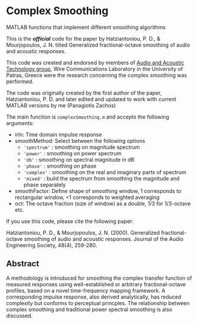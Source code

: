 # Complex Smoothing
 MATLAB functions that implement different smoothing algorithms
 
This is the **_official_** code for the paper by Hatziantoniou, P. D., & Mourjopoulos, J. N. titled Generalized fractional-octave smoothing of audio and acoustic responses.

This code was created and endorsed by members of [Audio and Acoustic Technology group](http://audiogroup.ece.upatras.gr/), Wire Communications Laboratory in the University of Patras, Greece were the research concerning the complex smoothing was performed.

The code was originally created by the first author of the paper, Hatziantoniou, P. D. and later edited and updated to work with current MATLAB versions by me (Panagiotis Zachos)

The main function is `complexSmoothing.m` and accepts the following arguments:
 - irIn: Time domain impulse response
 - smoothMethod: Select between the following options
   - `'spectrum'` : smoothing on magnitude spectrum
   - `'power'` : smoothing on power spectrum
   - `'db'` : smoothing on spectral magnitude in dB
   - `'phase'` : smoothing on phase
   - `'complex'` : smoothing on the real and imaginary parts of spectrum
   - `'mixed'` : build the spectrum from smoothing the magnitude and phase separately
 - smoothFactor: Define shape of smoothing window, 1 corresponds to rectangular window, <1 corresponds to weighted averaging
 - oct: The octave fraction (size of window) as a double, 1/3 for 1/3-octave etc.

If you use this code, please cite the following paper:

Hatziantoniou, P. D., & Mourjopoulos, J. N. (2000). Generalized fractional-octave smoothing of audio and acoustic responses. Journal of the Audio Engineering Society, 48(4), 259-280.

## Abstract

A methodology is introduced for smoothing the complex transfer function of measured responses using well-established or arbitrary fractional-octave profiles, based on a novel time-frequency mapping framework. A corresponding impulse response, also derived analytically, has reduced complexity but conforms to perceptual princples. The relationship between complex smoothing and traditional power spectral smoothing is also discussed. 
